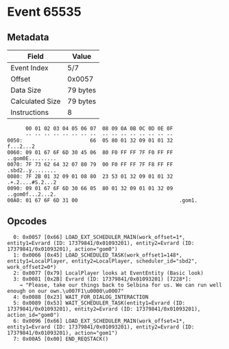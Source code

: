 # Event 65535

## Metadata

| Field           | Value    |
|-----------------|----------|
| Event Index     | 5/7      |
| Offset          | 0x0057   |
| Data Size       | 79 bytes |
| Calculated Size | 79 bytes |
| Instructions    | 8        |

```
      00 01 02 03 04 05 06 07  08 09 0A 0B 0C 0D 0E 0F
      -- -- -- -- -- -- -- --  -- -- -- -- -- -- -- --
0050:                      66  05 80 01 32 09 01 01 32         f...2...2
0060: 09 01 67 6F 6D 30 45 06  80 F0 FF FF 7F F0 FF FF  ..gom0E.........
0070: 7F 73 62 64 32 07 80 79  00 F0 FF FF 7F F8 FF FF  .sbd2..y........
0080: 7F 2B 01 32 09 01 08 80  23 53 01 32 09 01 01 32  .+.2....#S.2...2
0090: 09 01 67 6F 6D 30 66 05  80 01 32 09 01 01 32 09  ..gom0f...2...2.
00A0: 01 67 6F 6D 31 00                                 .gom1.          
```

## Opcodes

```
  0: 0x0057 [0x66] LOAD_EXT_SCHEDULER_MAIN(work_offset=1*, entity1=Evrard (ID: 17379841/0x01093201), entity2=Evrard (ID: 17379841/0x01093201), action="gom0")
  1: 0x0066 [0x45] LOAD_SCHEDULED_TASK(work_offset1=148*, entity1=LocalPlayer, entity2=LocalPlayer, scheduler_id="sbd2", work_offset2=0*)
  2: 0x0077 [0x79] LocalPlayer looks at EventEntity (Basic look)
  3: 0x0081 [0x2B] Evrard (ID: 17379841/0x01093201) [7228*]:
    → "Please, take our things back to Selbina for us. We can run well enough on our own.\u007F1\u0000\u0007"
  4: 0x0088 [0x23] WAIT_FOR_DIALOG_INTERACTION
  5: 0x0089 [0x53] WAIT_SCHEDULER_TASK(entity1=Evrard (ID: 17379841/0x01093201), entity2=Evrard (ID: 17379841/0x01093201), action_id="gom0")
  6: 0x0096 [0x66] LOAD_EXT_SCHEDULER_MAIN(work_offset=1*, entity1=Evrard (ID: 17379841/0x01093201), entity2=Evrard (ID: 17379841/0x01093201), action="gom1")
  7: 0x00A5 [0x00] END_REQSTACK()
```
